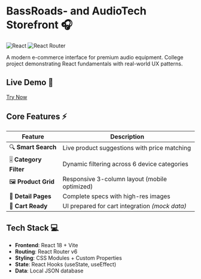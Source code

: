 # BassRoads- and AudioTech Storefront 🎧

![React](https://img.shields.io/badge/React-20232A?style=for-the-badge&logo=react&logoColor=61DAFB)
![React Router](https://img.shields.io/badge/React_Router-CA4245?style=for-the-badge&logo=react-router&logoColor=white)

A modern e-commerce interface for premium audio equipment. College project demonstrating React fundamentals with real-world UX patterns.

## Live Demo 🔗  
[Try Now](bassroads.vercel.app)

## Core Features ⚡

| Feature | Description |  
|---------|-------------|
| 🔍 **Smart Search** | Live product suggestions with price matching |
| 🎚️ **Category Filter** | Dynamic filtering across 6 device categories |
| 🖼️ **Product Grid** | Responsive 3-column layout (mobile optimized) |
| 📄 **Detail Pages** | Complete specs with high-res images |
| 🛒 **Cart Ready** | UI prepared for cart integration *(mock data)* |

## Tech Stack 💻
- **Frontend**: React 18 + Vite
- **Routing**: React Router v6
- **Styling**: CSS Modules + Custom Properties
- **State**: React Hooks (useState, useEffect)
- **Data**: Local JSON database
